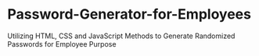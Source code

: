 # Password-Generator-for-Employees
Utilizing HTML, CSS and JavaScript Methods to Generate Randomized Passwords for Employee Purpose
